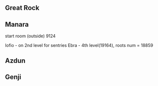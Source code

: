 Great Rock
---------------



Manara
---------------
start room (outside) 9124

Iofio - on 2nd level for sentries
Ebra - 4th level(19164), roots num = 18859



Azdun
---------------


Genji
---------------
